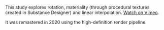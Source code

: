 This study explores rotation, materiality (through procedural textures created in Substance Designer) and linear interpolation. [Watch on Vimeo](https://vimeo.com/415634920).

It was remastered in 2020 using the high-definition render pipeline.
